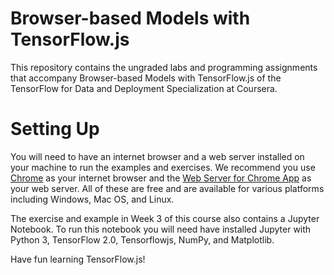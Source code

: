 Browser-based Models with TensorFlow.js
===========================================================================

This repository contains the ungraded labs and programming assignments that accompany Browser-based Models with TensorFlow.js of the TensorFlow for Data and Deployment Specialization at Coursera. 

# Setting Up

You will need to have an internet browser and a web server installed on your machine to run the examples and exercises. We recommend you use [Chrome](https://www.google.com/chrome/) as your internet browser and the [Web Server for Chrome App](https://chrome.google.com/webstore/detail/web-server-for-chrome/ofhbbkphhbklhfoeikjpcbhemlocgigb?hl=en) as your web server. All of these are free and are available for various platforms including Windows, Mac OS, and Linux. 

The exercise and example in Week 3 of this course also contains a Jupyter Notebook. To run this notebook you will need have installed Jupyter with Python 3, TensorFlow 2.0, Tensorflowjs, NumPy, and Matplotlib.  


Have fun learning TensorFlow.js!
